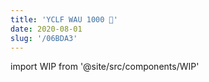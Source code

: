 ```yaml
---
title: 'YCLF WAU 1000 🎉'
date: 2020-08-01
slug: '/06BDA3'
---
```


import WIP from '@site/src/components/WIP'

<WIP state="translating" />
